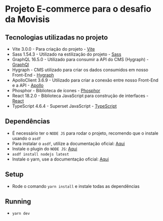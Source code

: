 # Projeto E-commerce para o desafio da Movisis  

## Tecnologias utilizadas no projeto 

- Vite 3.0.0 - Para criação do projeto - [Vite](https://vitejs.dev/guide/)
- Sass 1.54.3 - Utilizado na estilização do projeto - [Sass](https://sass-lang.com/documentation/)
- GraphQL 16.5.0 - Utilizado para consumir a API do CMS (Hygraph) - [GraphQl](https://graphql.org/)
- Hygraph - CMS utilizado para criar os dados consumidos em nosso Front-End - [Hygraph](https://hygraph.com/)
- ApolloClient 3.6.9 - Utilizado para criar a conexão entre nosso Front-End e a API - [Apollo](https://www.apollographql.com/docs/react/)
- Phosphor - Biblioteca de ícones - [Phosphor](https://phosphoricons.com/)
- React 18.2.0 - Biblioteca JavaScript para construção de interfaces - [React](https://pt-br.reactjs.org/docs/getting-started.html)
- TypeScript 4.6.4 - Superset JavaScript - [TypeScript](https://www.typescriptlang.org/docs/)

## Dependências 

- É necessário ter o `NODE JS` para rodar o projeto, recomendo que o instale usando o `asdf`
- Para instalar o `asdf`, utilize a documentação oficial: [Aqui](https://github.com/asdf-vm/asdf-nodejs)
- Instale o plugin do `NODE JS`: [Aqui](https://asdf-vm.com/guide/getting-started.html#plugin-dependencies)
- `asdf install nodejs latest` 
- Instale o yarn, use a documentação oficial: [Aqui](https://classic.yarnpkg.com/lang/en/docs/getting-started/)

## Setup 

- Rode o comando `yarn install` e instale todas as dependências 

## Running

- `yarn dev`
